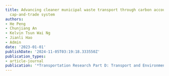 ```yaml
---
title: Advancing cleaner municipal waste transport through carbon accounting in the
  cap-and-trade system
authors:
- He Peng
- Chunjiang An
- Kelvin Tsun Wai Ng
- Jianli Hao
- Admin
date: '2023-01-01'
publishDate: '2024-11-05T03:19:18.333550Z'
publication_types:
- article-journal
publication: '*Transportation Research Part D: Transport and Environment*'
---
```

